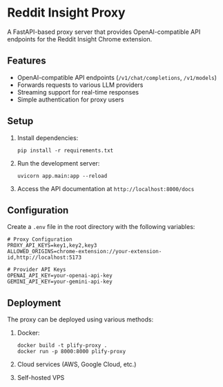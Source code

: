 # Reddit Insight Proxy

A FastAPI-based proxy server that provides OpenAI-compatible API endpoints for the Reddit Insight Chrome extension.

## Features

- OpenAI-compatible API endpoints (`/v1/chat/completions`, `/v1/models`)
- Forwards requests to various LLM providers
- Streaming support for real-time responses
- Simple authentication for proxy users

## Setup

1. Install dependencies:
   ```
   pip install -r requirements.txt
   ```

2. Run the development server:
   ```
   uvicorn app.main:app --reload
   ```

3. Access the API documentation at `http://localhost:8000/docs`

## Configuration

Create a `.env` file in the root directory with the following variables:

```
# Proxy Configuration
PROXY_API_KEYS=key1,key2,key3
ALLOWED_ORIGINS=chrome-extension://your-extension-id,http://localhost:5173

# Provider API Keys
OPENAI_API_KEY=your-openai-api-key
GEMINI_API_KEY=your-gemini-api-key
```

## Deployment

The proxy can be deployed using various methods:

1. Docker:
   ```
   docker build -t plify-proxy .
   docker run -p 8000:8000 plify-proxy
   ```

2. Cloud services (AWS, Google Cloud, etc.)

3. Self-hosted VPS 